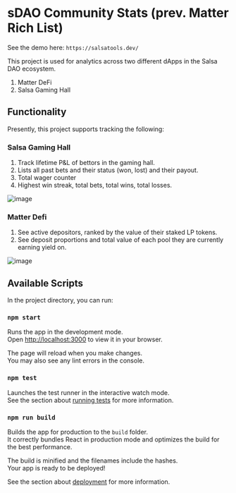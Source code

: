 # sDAO Community Stats (prev. Matter Rich List)

See the demo here: `https://salsatools.dev/`

This project is used for analytics across two different dApps in the Salsa DAO ecosystem.
1. Matter DeFi
2. Salsa Gaming Hall

## Functionality

Presently, this project supports tracking the following:
###  Salsa Gaming Hall
1. Track lifetime P&L of bettors in the gaming hall.
2. Lists all past bets and their status (won, lost) and their payout.
3. Total wager counter
4. Highest win streak, total bets, total wins, total losses.

![image](https://user-images.githubusercontent.com/24196928/229689409-87805e09-6f60-4b50-8348-77f2364113dd.png)

###  Matter Defi
1. See active depositors, ranked by the value of their staked LP tokens.
2. See deposit proportions and total value of each pool they are currently earning yield on.

![image](https://user-images.githubusercontent.com/24196928/229689450-b618a728-279d-4437-b1f5-e1b281f1a551.png)

## Available Scripts

In the project directory, you can run:

### `npm start`

Runs the app in the development mode.\
Open [http://localhost:3000](http://localhost:3000) to view it in your browser.

The page will reload when you make changes.\
You may also see any lint errors in the console.

### `npm test`

Launches the test runner in the interactive watch mode.\
See the section about [running tests](https://facebook.github.io/create-react-app/docs/running-tests) for more information.

### `npm run build`

Builds the app for production to the `build` folder.\
It correctly bundles React in production mode and optimizes the build for the best performance.

The build is minified and the filenames include the hashes.\
Your app is ready to be deployed!

See the section about [deployment](https://facebook.github.io/create-react-app/docs/deployment) for more information.
